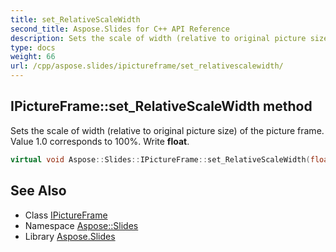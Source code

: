 ```yaml
---
title: set_RelativeScaleWidth
second_title: Aspose.Slides for C++ API Reference
description: Sets the scale of width (relative to original picture size) of the picture frame. Value 1.0 corresponds to 100%. Write float.
type: docs
weight: 66
url: /cpp/aspose.slides/ipictureframe/set_relativescalewidth/
---
```

## IPictureFrame::set_RelativeScaleWidth method


Sets the scale of width (relative to original picture size) of the picture frame. Value 1.0 corresponds to 100%. Write **float**.

```cpp
virtual void Aspose::Slides::IPictureFrame::set_RelativeScaleWidth(float value)=0
```

## See Also

* Class [IPictureFrame](../)
* Namespace [Aspose::Slides](../../)
* Library [Aspose.Slides](../../../)
